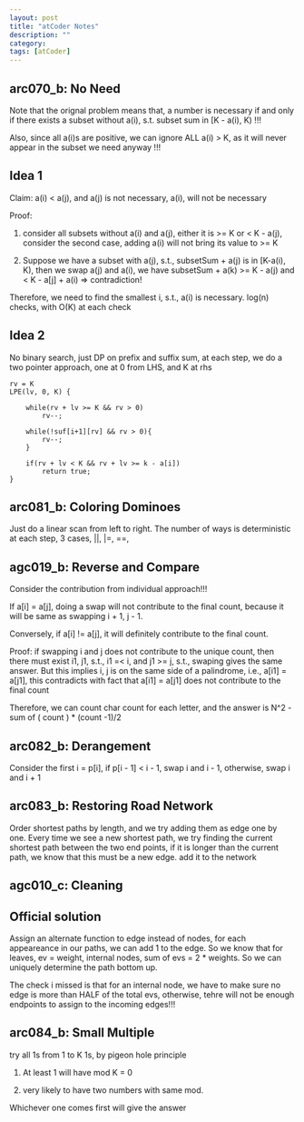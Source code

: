 ```yaml
---
layout: post
title: "atCoder Notes" 
description: ""
category: 
tags: [atCoder]
---
```

arc070_b: No Need
----------
Note that the orignal problem means that, a number is necessary if and only if there exists a subset without a(i), s.t. subset sum in [K - a(i), K) !!!

Also, since all a(i)s are positive, we can ignore ALL a(i) > K, as it will never appear in the subset we need anyway !!!

Idea 1
---------
Claim: a(i) < a(j), and a(j) is not necessary, a(i), will not be necessary

Proof: 

1. consider all subsets without a(i) and a(j), either it is >= K or < K - a(j), consider the second case, adding a(i) will not bring its value to >= K 

2. Suppose we have a subset with a(j), s.t., subsetSum + a(j) is in [K-a(i), K), then we swap a(j) and a(i), we have subsetSum + a(k) >= K - a(j) and < K - a[j] + a(i) => contradiction!

Therefore, we need to find the smallest i, s.t., a(i) is necessary. log(n) checks, with O(K) at each check 

Idea 2
--------

No binary search, just DP on prefix and suffix sum, at each step, we do a two pointer approach, one at 0 from LHS, and K at rhs

```
rv = K
LPE(lv, 0, K) {

	while(rv + lv >= K && rv > 0)
		rv--;

	while(!suf[i+1][rv] && rv > 0){
		rv--;
	}

	if(rv + lv < K && rv + lv >= k - a[i])
		return true;
}
```

arc081_b: Coloring Dominoes
----------
Just do a linear scan from left to right. The number of ways is deterministic at each step, 3 cases, ||, |=, ==,

agc019_b: Reverse and Compare
---------
Consider the contribution from individual approach!!! 

If a[i] = a[j], doing a swap will not contribute to the final count, because it will be same as swapping i + 1, j - 1.

Conversely, if a[i] != a[j], it will definitely contribute to the final count. 

Proof: if swapping i and j  does not contribute to the unique count, then there must exist i1, j1, s.t., i1 =< i, and j1 >= j, s.t., swaping gives the same answer. But this implies i, j is on the same side of a palindrome, i.e., a[i1] = a[j1], this contradicts with fact that a[i1] = a[j1] does not contribute to the final count

Therefore, we can count char count for each letter, and the answer is N^2 - sum of ( count ) * (count -1)/2

arc082_b: Derangement
---------
Consider the first i = p[i], if p[i - 1] < i - 1, swap i and i - 1, otherwise, swap i and i + 1

arc083_b: Restoring Road Network
--------
Order shortest paths by length, and we try adding them as edge one by one. Every time we see a new shortest path, we try finding the current shortest path between the two end points, if it is longer than the current path, we know that this must be a new edge. add it to the network

agc010_c: Cleaning
---------

Official solution
---------
Assign an alternate function to edge instead of nodes, for each appeareance in our paths, we can add 1 to the edge. So we know that for leaves, ev = weight, internal nodes, sum of evs = 2 * weights. So we can uniquely determine the path bottom up.

The check i missed is that for an internal node, we have to make sure no edge is more than HALF of the total evs, otherwise, tehre will not be enough endpoints to assign to the incoming edges!!!


arc084_b: Small Multiple
---------
try all 1s from 1 to K 1s, by pigeon hole principle

1. At least 1 will have mod K  = 0

2. very likely to have two numbers with same mod. 

Whichever one comes first will give the answer
